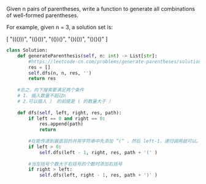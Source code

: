 Given n pairs of parentheses, write a function to generate all combinations of well-formed parentheses.

For example, given n = 3, a solution set is:

[
  "((()))",
  "(()())",
  "(())()",
  "()(())",
  "()()()"
]
```Python
class Solution:
    def generateParenthesis(self, n: int) -> List[str]:
        #https://leetcode-cn.com/problems/generate-parentheses/solution/ru-men-ji-bie-de-hui-su-fa-xue-hui-tao-lu-miao-don/
        res = []
        self.dfs(n, n, res, '')
        return res
    
    #总之，向下搜索要满足两个条件
    # 1. 插入数量不超过n
    # 2.可以插入 ） 的前提是 ( 的数量大于 ）
    
    def dfs(self, left, right, res, path):
        if left == 0 and right == 0:
            res.append(path)
            return
        
        #在能传递到最底层的共用字符串中先添加 ”(“ ，然后 left-1，递归调用就可以。
        if left > 0:
            self.dfs(left - 1, right, res, path + '(' )
           
        #当左括号个数大于右括号的个数时添加右括号
        if right > left:
            self.dfs(left, right - 1, res, path + ')' )
```            
        
